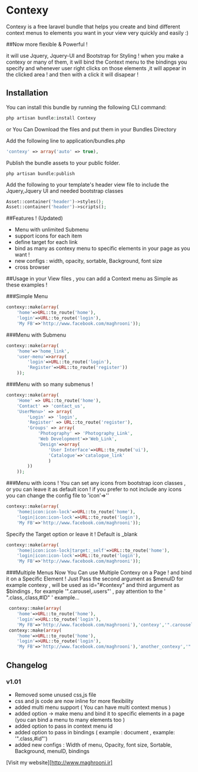 Contexy
=======

Contexy is a free laravel bundle that helps you create and bind different context menus to elements you want in your view very quickly and easily :)

##Now more flexible & Powerful !

it will use Jquery, Jquery-UI and Bootstrap for Styling ! 
when you make a contexy or many of them, it will bind the Context menu to the bindings you specify and whenever user right clicks on those elements ,it will appear in the clicked area ! and then with a click it will disapear ! 

## Installation

You can install this bundle by running the following CLI command:

```php
php artisan bundle:install Contexy
```
or 
You Can Download the files and put them in your Bundles Directory

Add the following line to application/bundles.php

```php
'contexy' => array('auto' => true),
```

Publish the bundle assets to your public folder.

```shell
php artisan bundle:publish
```

Add the following to your template's header view file to include the Jquery,Jquery UI and needed bootstrap classes

```php
Asset::container('header')->styles();
Asset::container('header')->scripts();
```

##Features ! (Updated) 

- Menu with unlimited Submenu
- support icons for each item
- define target for each link
- bind as many as contexy menu to specific elements in your page as you want !
- new configs : width, opacity, sortable, Background, font size
- cross browser

##Usage
in your View files , you can add a Context menu as Simple as these examples ! 

###Simple Menu 

```php
contexy::make(array(
	'home'=>URL::to_route('home'),
	'login'=>URL::to_route('login'),
	'My FB'=>'http://www.facebook.com/maghrooni'));
```

###Menu with Submenu

```php
contexy::make(array(
	'home'=>'home_link',
	'user-menu'=>array(
		'login'=>URL::to_route('login'),
		'Register'=>URL::to_route('register'))
	));
```
###Menu with so many submenus ! 

```php
contexy::make(array(
	'Home' => URL::to_route('home'),
	'Contact' => 'contact_us',
	'UserMenu>' => array(
		'Login' => 'login',
		'Register' => URL::to_route('register'),
		'Groups' => array(
			'Photography' => 'Photography_Link',
			'Web Development'=>'Web_Link',
			'Design'=>array(
				'User Interface'=>URL::to_route('ui'),
				'Catalogue'=>'catalogue_link'
				)
		))
	));
```

###Menu with icons ! 
You can set any icons from bootstrap icon classes , or you can leave it as default icon ! 
if you prefer to not include any icons you can change the config file to 'icon'=>''
	
```php
contexy::make(array(
	'home|icon:icon-lock'=>URL::to_route('home'),
	'login|icon:icon-lock'=>URL::to_route('login'),
	'My FB'=>'http://www.facebook.com/maghrooni'));
```

Specify the Target option or leave it ! Default is _blank
```php
contexy::make(array(
	'home|icon:icon-lock|target:_self'=>URL::to_route('home'),
	'login|icon:icon-lock'=>URL::to_route('login'),
	'My FB'=>'http://www.facebook.com/maghrooni'));
```

###Multiple Menus
Now You Can use Multiple Contexy on a Page ! and bind it on a Specific Element !
Just Pass the second argument as $menuID for example contexy , will be used as id="#contexy"
and third argument as $bindings , for example '".carousel,.users"' , pay attention to the  ' ".class,.class,#ID"  ' example...
```php
 contexy::make(array(
	'home'=>URL::to_route('home'),
	'login'=>URL::to_route('login'),
	'My FB'=>'http://www.facebook.com/maghrooni'),'contexy','".carousel,.user"');
 contexy::make(array(
	'home'=>URL::to_route('home'),
	'login'=>URL::to_route('login'),
	'My FB'=>'http://www.facebook.com/maghrooni'),'another_contexy','".navbar"');
```
## Changelog

### v1.01
- Removed some unused css,js file
- css and js code are now inline for more flexibility
- added multi menu support ( You can have multi context menus )
- added option -> make menu and bind it to specific elements in a page (you can bind a menu to many elements too ) 
- added option to pass in context menu id
- added option to pass in bindings ( example : document , example: '".class,#id"')
- added new configs : Width of menu, Opacity, font size, Sortable, Background, menuID, bindings 

[Visit my website][http://www.maghrooni.ir]
